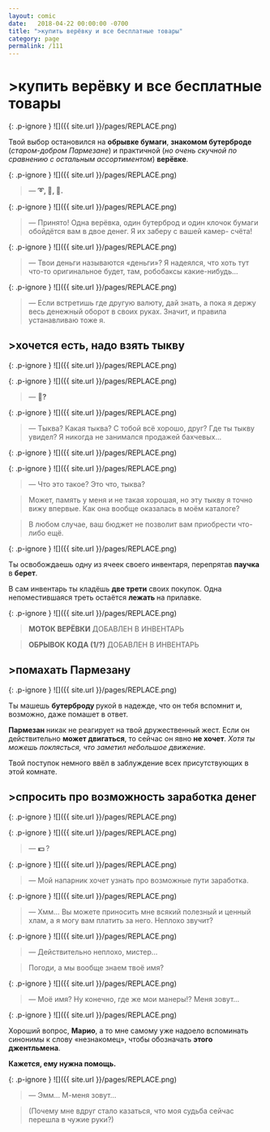 ```yaml
---
layout: comic
date:   2018-04-22 00:00:00 -0700
title: ">купить верёвку и все бесплатные товары"
category: page
permalink: /111
---
```

# >купить верёвку и все бесплатные товары

{: .p-ignore }
![]({{ site.url }}/pages/REPLACE.png)

Твой выбор остановился на <strong>обрывке бумаги</strong>, <strong>знакомом бутерброде</strong> (<em>старом-добром Пармезане</em>) и практичной (<em>но очень скучной по сравнению с остальным ассортиментом</em>) <strong>верёвке</strong>.

{: .p-ignore }
![]({{ site.url }}/pages/REPLACE.png)

<blockquote>— <strong>➰, 🥪, 🧻.</strong></blockquote>

{: .p-ignore }
![]({{ site.url }}/pages/REPLACE.png)

<blockquote>— Принято! Одна верёвка, один бутерброд и один клочок бумаги обойдётся вам в двое денег. Я их заберу с вашей камер- счёта!</blockquote>

{: .p-ignore }
![]({{ site.url }}/pages/REPLACE.png)

<blockquote>— Твои деньги называются «деньги»? Я надеялся, что хоть тут что-то оригинальное будет, там, робобаксы какие-нибудь…</blockquote>

{: .p-ignore }
![]({{ site.url }}/pages/REPLACE.png)

<blockquote>— Если встретишь где другую валюту, дай знать, а пока я держу весь денежный оборот в своих руках. Значит, и правила устанавливаю тоже я.</blockquote>

## >хочется есть, надо взять тыкву

{: .p-ignore }
![]({{ site.url }}/pages/REPLACE.png)

{: .p-ignore }
![]({{ site.url }}/pages/REPLACE.png)

<blockquote>— <strong>🎃?</strong></blockquote>

{: .p-ignore }
![]({{ site.url }}/pages/REPLACE.png)

<blockquote>— Тыква? Какая тыква? С тобой всё хорошо, друг? Где ты тыкву увидел? Я никогда не занимался продажей бахчевых…</blockquote>

{: .p-ignore }
![]({{ site.url }}/pages/REPLACE.png)

{: .p-ignore }
![]({{ site.url }}/pages/REPLACE.png)

<blockquote>— Что это такое? Это что, тыква? </blockquote>

<blockquote>Может, память у меня и не такая хорошая, но эту тыкву я точно вижу впервые. Как она вообще оказалась в моём каталоге?</blockquote>

<blockquote>В любом случае, ваш бюджет не позволит вам приобрести что-либо ещё.</blockquote>

{: .p-ignore }
![]({{ site.url }}/pages/REPLACE.png)

Ты освобождаешь одну из ячеек своего инвентаря, перепрятав <strong>паучка </strong>в <strong>берет</strong>.

В сам инвентарь ты кладёшь <strong>две трети</strong> своих покупок. Одна непоместившаяся треть остаётся <strong>лежать </strong>на прилавке.

{: .p-ignore }
![]({{ site.url }}/pages/REPLACE.png)

<blockquote><strong>МОТОК ВЕРЁВКИ</strong> ДОБАВЛЕН В ИНВЕНТАРЬ</blockquote>

<blockquote><strong>ОБРЫВОК КОДА (1/?)</strong> ДОБАВЛЕН В ИНВЕНТАРЬ</blockquote>

## >помахать Пармезану

{: .p-ignore }
![]({{ site.url }}/pages/REPLACE.png)

Ты машешь <strong>бутерброду </strong>рукой в надежде, что он тебя вспомнит и, возможно, даже помашет в ответ.

<strong>Пармезан </strong>никак не реагирует на твой дружественный жест. Если он действительно <strong>может двигаться</strong>, то сейчас он явно <strong>не хочет</strong>. <em>Хотя ты можешь поклясться, что заметил небольшое движение.</em>

Твой поступок немного ввёл в заблуждение всех присутствующих в этой комнате.

## >cпросить про возможность заработка денег

{: .p-ignore }
![]({{ site.url }}/pages/REPLACE.png)

{: .p-ignore }
![]({{ site.url }}/pages/REPLACE.png)

<blockquote>— <strong>💵 </strong>?</blockquote>

{: .p-ignore }
![]({{ site.url }}/pages/REPLACE.png)

<blockquote>— Мой напарник хочет узнать про возможные пути заработка.</blockquote>

{: .p-ignore }
![]({{ site.url }}/pages/REPLACE.png)

<blockquote>— Хмм… Вы можете приносить мне всякий полезный и ценный хлам, а я могу вам платить за него. Неплохо звучит?</blockquote>

{: .p-ignore }
![]({{ site.url }}/pages/REPLACE.png)

<blockquote>— Действительно неплохо, мистер…</blockquote>

<blockquote>Погоди, а мы вообще знаем твоё имя?</blockquote>

{: .p-ignore }
![]({{ site.url }}/pages/REPLACE.png)

<blockquote>— Моё имя? Ну конечно, где же мои манеры!? Меня зовут…</blockquote>

{: .p-ignore }
![]({{ site.url }}/pages/REPLACE.png)

Хороший вопрос, <strong>Марио</strong>, а то мне самому уже надоело вспоминать синонимы к слову «незнакомец», чтобы обозначать <strong>этого джентльмена</strong>.

<strong>Кажется, ему нужна помощь.</strong>

{: .p-ignore }
![]({{ site.url }}/pages/REPLACE.png)

<blockquote>— Эмм… М-меня зовут…</blockquote>

<blockquote>(Почему мне вдруг стало казаться, что моя судьба сейчас перешла в чужие руки?)</blockquote>

